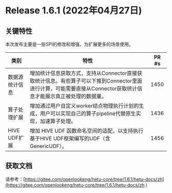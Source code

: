 # Release 1.6.1 (2022年04月27日)

## 关键特性

本次发布主要是一些SPI的修改和增强，为扩展更多的场景使用。

| 类别                    | 特性                                                      | PR #s                                                        |
| ----------------------- | ------------------------------------------------------------ | ------------------------------------------------------------ |
| 数据源统计信息               | 增加统计信息获取方式，支持从Connector直接获取统计信息。有些算子可以下推到Connector里面进行计算，可能需要直接从Connector获取统计信息才能展示真正被处理的数据量。                                               | 1450                                                          |
| 算子处理扩展 | 增加通过用户自定义worker结点物理执行计划的生成，用户可以实现自己的算子pipeline代替原生实现，加速算子处理。 | 1436                                                           |
| HIVE UDF扩展 | 增加 HIVE UDF 函数命名空间的适配，以支持执行基于HIVE UDF框架编写的UDF（含GenericUDF）。 | 1456                                                           |

## 获取文档

请参考：[https://gitee.com/openlookeng/hetu-core/tree/1.6.1/hetu-docs/zh](https://gitee.com/openlookeng/hetu-core/tree/1.6.1/hetu-docs/zh )
